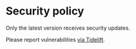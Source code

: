 # Security policy

Only the latest version receives security updates.

Please report vulnerabilities [via Tidelift](https://tidelift.com/security).
